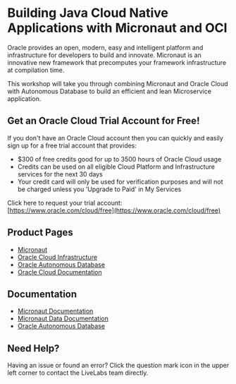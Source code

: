 # Building Java Cloud Native Applications with Micronaut and OCI

Oracle provides an open, modern, easy and intelligent platform and infrastructure for developers to build and innovate. Micronaut is an innovative new framework that precomputes your framework infrastructure at compilation time.

This workshop will take you through combining Micronaut and Oracle Cloud with Autonomous Database to build an efficient and lean Microservice application.

## Get an Oracle Cloud Trial Account for Free!

If you don't have an Oracle Cloud account then you can quickly and easily sign up for a free trial account that provides:
- $300 of free credits good for up to 3500 hours of Oracle Cloud usage
- Credits can be used on all eligible Cloud Platform and Infrastructure services for the next 30 days
- Your credit card will only be used for verification purposes and will not be charged unless you 'Upgrade to Paid' in My Services

Click here to request your trial account: [https://www.oracle.com/cloud/free](https://www.oracle.com/cloud/free)


## Product Pages
- [Micronaut](https://micronaut.io/)
- [Oracle Cloud Infrastructure](https://www.oracle.com/cloud/)
- [Oracle Autonomous Database](https://www.oracle.com/autonomous-database/)
- [Oracle Cloud Documentation](https://docs.cloud.oracle.com/en-us/iaas/Content/home.htm)

## Documentation
- [Micronaut Documentation](https://micronaut.io/documentation.html)
- [Micronaut Data Documentation](https://micronaut-projects.github.io/micronaut-data/latest/guide/index.html)
- [Oracle Autonomous Database](https://docs.cloud.oracle.com/en-us/iaas/Content/Database/Concepts/adboverview.htm)

## Need Help?  
Having an issue or found an error?  Click the question mark icon in the upper left corner to contact the LiveLabs team directly.
